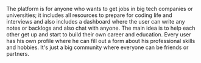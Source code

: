 The platform is for anyone who wants to get jobs in big tech companies or universities; it includes all resources to prepare for coding life and interviews and also includes a dashboard where the user can write any notes or backlogs and also chat with anyone. The main idea is to help each other get up and start to build their own career and education. Every user has his own profile where he can fill out a form about his professional skills and hobbies. It's just a big community where everyone can be friends or partners.
